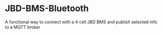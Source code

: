 # JBD-BMS-Bluetooth
A functional way to connect with a 4 cell JBD BMS and publish selected info to a MQTT broker

